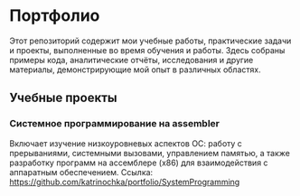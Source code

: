# Портфолио

Этот репозиторий содержит мои учебные работы, практические задачи и проекты, выполненные во время обучения и работы. Здесь собраны примеры кода, аналитические отчёты, исследования и другие материалы, демонстрирующие мой опыт в различных областях.

## Учебные проекты
### Системное программирование на assembler
Включает изучение низкоуровневых аспектов ОС: работу с прерываниями, системными вызовами, управлением памятью, а также разработку программ на ассемблере (x86) для взаимодействия с аппаратным обеспечением.
Ссылка: https://github.com/katrinochka/portfolio/SystemProgramming
